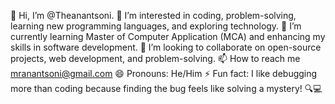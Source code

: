 👋 Hi, I’m @Theanantsoni.
👀 I’m interested in coding, problem-solving, learning new programming languages, and exploring technology.
🌱 I’m currently learning Master of Computer Application (MCA) and enhancing my skills in software development.
💞️ I’m looking to collaborate on open-source projects, web development, and problem-solving.
📫 How to reach me mranantsoni@gmail.com
😄 Pronouns: He/Him
⚡ Fun fact: I like debugging more than coding because finding the bug feels like solving a mystery! 🔍💻

<!---
Theanantsoni/Theanantsoni is a ✨ special ✨ repository because its `README.md` (this file) appears on your GitHub profile.
You can click the Preview link to take a look at your changes.
--->
